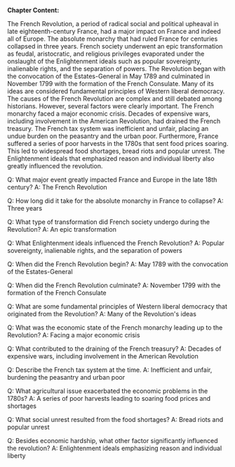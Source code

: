 **Chapter Content:**

The French Revolution, a period of radical social and political upheaval in late eighteenth-century France, had a major impact on France and indeed all of Europe. The absolute monarchy that had ruled France for centuries collapsed in three years. French society underwent an epic transformation as feudal, aristocratic, and religious privileges evaporated under the onslaught of the Enlightenment ideals such as popular sovereignty, inalienable rights, and the separation of powers.  The Revolution began with the convocation of the Estates-General in May 1789 and culminated in November 1799 with the formation of the French Consulate. Many of its ideas are considered fundamental principles of Western liberal democracy. The causes of the French Revolution are complex and still debated among historians.  However, several factors were clearly important.  The French monarchy faced a major economic crisis. Decades of expensive wars, including involvement in the American Revolution, had drained the French treasury. The French tax system was inefficient and unfair, placing an undue burden on the peasantry and the urban poor.  Furthermore, France suffered a series of poor harvests in the 1780s that sent food prices soaring. This led to widespread food shortages, bread riots and popular unrest.  The Enlightenment ideals that emphasized reason and individual liberty also greatly influenced the revolution.

Q: What major event greatly impacted France and Europe in the late 18th century?
A: The French Revolution

Q: How long did it take for the absolute monarchy in France to collapse?
A: Three years

Q: What type of transformation did French society undergo during the Revolution?
A: An epic transformation

Q: What Enlightenment ideals influenced the French Revolution?
A: Popular sovereignty, inalienable rights, and the separation of powers

Q: When did the French Revolution begin?
A: May 1789 with the convocation of the Estates-General

Q: When did the French Revolution culminate?
A: November 1799 with the formation of the French Consulate

Q: What are some fundamental principles of Western liberal democracy that originated from the Revolution?
A: Many of the Revolution's ideas

Q: What was the economic state of the French monarchy leading up to the Revolution?
A: Facing a major economic crisis

Q: What contributed to the draining of the French treasury?
A: Decades of expensive wars, including involvement in the American Revolution

Q: Describe the French tax system at the time.
A: Inefficient and unfair, burdening the peasantry and urban poor

Q: What agricultural issue exacerbated the economic problems in the 1780s?
A: A series of poor harvests leading to soaring food prices and shortages

Q: What social unrest resulted from the food shortages?
A: Bread riots and popular unrest

Q: Besides economic hardship, what other factor significantly influenced the revolution?
A: Enlightenment ideals emphasizing reason and individual liberty